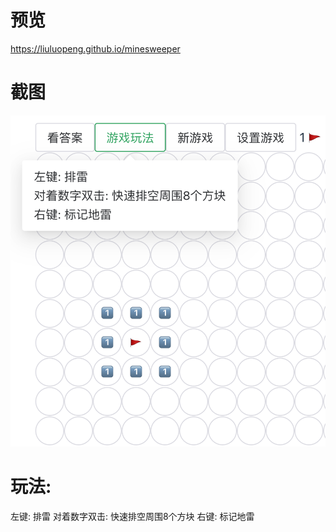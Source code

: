 # 预览
https://liuluopeng.github.io/minesweeper


# 截图
![](./cap.png)

# 玩法:
左键: 排雷 
对着数字双击: 快速排空周围8个方块 
右键: 标记地雷


